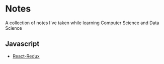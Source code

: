 # Notes
A collection of notes I've taken while learning Computer Science and Data Science

## Javascript
* [React-Redux](./Javascript/React-Redux.txt)
